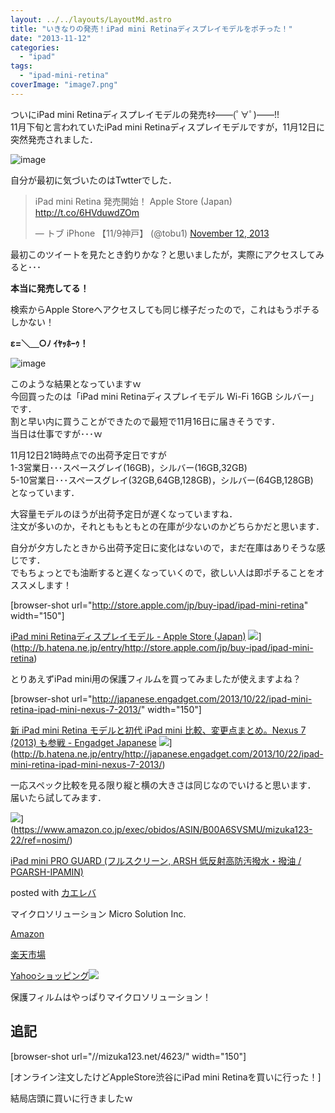 ```yaml
---
layout: ../../layouts/LayoutMd.astro
title: "いきなりの発売！iPad mini Retinaディスプレイモデルをポチった！"
date: "2013-11-12"
categories: 
  - "ipad"
tags: 
  - "ipad-mini-retina"
coverImage: "image7.png"
---
```


ついにiPad mini Retinaディスプレイモデルの発売ｷﾀ――(ﾟ∀ﾟ)――!!  
11月下旬と言われていたiPad mini Retinaディスプレイモデルですが，11月12日に突然発売されました．

![image](/archive/images/image7.png "image")

自分が最初に気づいたのはTwtterでした．

<blockquote class="twitter-tweet"><p>iPad mini Retina 発売開始！ Apple Store (Japan) <a href="http://t.co/6HVduwdZOm">http://t.co/6HVduwdZOm</a></p><p>— トブ iPhone 【11/9神戸】 (@tobu1) <a href="https://twitter.com/tobu1/statuses/400179491386839040">November 12, 2013</a></p></blockquote>
<script charset="utf-8" type="text/javascript" src="//platform.twitter.com/widgets.js" async></script>

最初このツイートを見たとき釣りかな？と思いましたが，実際にアクセスしてみると･･･

**本当に発売してる！**

検索からApple Storeへアクセスしても同じ様子だったので，これはもうポチるしかない！

**ε=＼＿○ﾉ ｲﾔｯﾎｰｩ！**

![image](/archive/images/image8.png "image")

このような結果となっていますｗ  
今回買ったのは「iPad mini Retinaディスプレイモデル Wi-Fi 16GB シルバー」です．  
割と早い内に買うことができたので最短で11月16日に届きそうです．  
当日は仕事ですが･･･ｗ

11月12日21時時点での出荷予定日ですが  
1-3営業日･･･スペースグレイ(16GB)，シルバー(16GB,32GB)  
5-10営業日･･･スペースグレイ(32GB,64GB,128GB)，シルバー(64GB,128GB)  
となっています．

大容量モデルのほうが出荷予定日が遅くなっていますね．  
注文が多いのか，それとももともとの在庫が少ないのかどちらかだと思います．

自分が夕方したときから出荷予定日に変化はないので，まだ在庫はありそうな感じです．  
でもちょっとでも油断すると遅くなっていくので，欲しい人は即ポチることをオススメします！

\[browser-shot url="http://store.apple.com/jp/buy-ipad/ipad-mini-retina" width="150"\]

[iPad mini Retinaディスプレイモデル - Apple Store (Japan)](http://store.apple.com/jp/buy-ipad/ipad-mini-retina) ![](http://b.hatena.ne.jp/entry/image/http://store.apple.com/jp/buy-ipad/ipad-mini-retina)](http://b.hatena.ne.jp/entry/http://store.apple.com/jp/buy-ipad/ipad-mini-retina)

とりあえずiPad mini用の保護フィルムを買ってみましたが使えますよね？

\[browser-shot url="http://japanese.engadget.com/2013/10/22/ipad-mini-retina-ipad-mini-nexus-7-2013/" width="150"\]

[新 iPad mini Retina モデルと初代 iPad mini 比較、変更点まとめ。Nexus 7 (2013) も参戦 - Engadget Japanese](http://japanese.engadget.com/2013/10/22/ipad-mini-retina-ipad-mini-nexus-7-2013/) ![](http://b.hatena.ne.jp/entry/image/http://japanese.engadget.com/2013/10/22/ipad-mini-retina-ipad-mini-nexus-7-2013/)](http://b.hatena.ne.jp/entry/http://japanese.engadget.com/2013/10/22/ipad-mini-retina-ipad-mini-nexus-7-2013/)

一応スペック比較を見る限り縦と横の大きさは同じなのでいけると思います．  
届いたら試してみます．

![](/archive/images/411IxVtKpSL._SL160_.jpg)](https://www.amazon.co.jp/exec/obidos/ASIN/B00A6SVSMU/mizuka123-22/ref=nosim/)

[iPad mini PRO GUARD (フルスクリーン, ARSH 低反射高防汚撥水・撥油 / PGARSH-IPAMIN)](https://www.amazon.co.jp/exec/obidos/ASIN/B00A6SVSMU/mizuka123-22/ref=nosim/)

posted with [カエレバ](http://kaereba.com)

マイクロソリューション Micro Solution Inc.

[Amazon](http://www.amazon.co.jp/gp/search?keywords=iPad%20mini%20PRO%20GUARD%20PGARSH-IPAMIN&__mk_ja_JP=%83J%83%5E%83J%83i&tag=mizuka123-22 "アマゾン")

[楽天市場](http://hb.afl.rakuten.co.jp/hgc/032b53ee.4b34c5ee.0f4a541e.f440145e/?pc=http%3A%2F%2Fsearch.rakuten.co.jp%2Fsearch%2Fmall%2FiPad%2520mini%2520PRO%2520GUARD%2520PGARSH-IPAMIN%2F-%2Ff.1-p.1-s.1-sf.0-st.A-v.2%3Fx%3D0%26scid%3Daf_ich_link_urltxt%26m%3Dhttp%3A%2F%2Fm.rakuten.co.jp%2F "楽天市場")

[Yahooショッピング![](//ad.jp.ap.valuecommerce.com/servlet/gifbanner?sid=3066752&pid=881990642)](//ck.jp.ap.valuecommerce.com/servlet/referral?sid=3066752&pid=881990642&vc_url=http%3A%2F%2Fshopping.search.yahoo.co.jp%2Fsearch%3FuIv%3Don%26ei%3DUTF-8%26tab_ex%3Dcommerce%26slider%3D0%26va%3DiPad%2520mini%2520PRO%2520GUARD%2520PGARSH-IPAMIN "Yahooショッピング")

保護フィルムはやっぱりマイクロソリューション！

## 追記

\[browser-shot url="//mizuka123.net/4623/" width="150"\]

[オンライン注文したけどAppleStore渋谷にiPad mini Retinaを買いに行った！]

結局店頭に買いに行きましたｗ
